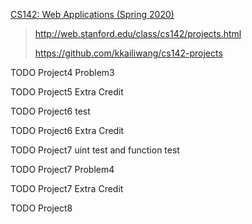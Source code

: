 [CS142: Web Applications (Spring 2020)](http://web.stanford.edu/class/cs142/)

> http://web.stanford.edu/class/cs142/projects.html
>
> https://github.com/kkailiwang/cs142-projects

TODO Project4 Problem3

TODO Project5 Extra Credit

TODO Project6 test

TODO Project6 Extra Credit 

TODO Project7 uint test and function test

TODO Project7 Problem4

TODO Project7 Extra Credit 

TODO Project8
